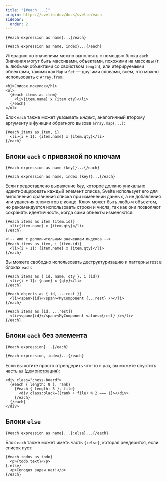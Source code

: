 ```yaml
---
title: "{#each ...}"
origin: https://svelte.dev/docs/svelte/each
sidebar:
  order: 2
---
```


```svelte
{#each expression as name}...{/each}
```

```svelte
{#each expression as name, index}...{/each}
```

Итерацию по значениям можно выполнять с помощью блока `each`. Значения могут быть массивами, объектами, похожими на массивы (т. е. любыми объектами со свойством `length`), или итерируемыми объектами, такими как `Map` и `Set` — другими словами, всем, что можно использовать с `Array.from`:

```svelte
<h1>Список покупок</h1>
<ul>
  {#each items as item}
    <li>{item.name} x {item.qty}</li>
  {/each}
</ul>
```

Блок `each` также может указывать _индекс_, аналогичный второму аргументу в функции обратного вызова `array.map(...)`:

```svelte
{#each items as item, i}
  <li>{i + 1}: {item.name} x {item.qty}</li>
{/each}
```

## Блоки `each` с привязкой по ключам

```svelte
{#each expression as name (key)}...{/each}
```

```svelte
{#each expression as name, index (key)}...{/each}
```

Если предоставлено выражение _key_, которое должно уникально идентифицировать каждый элемент списка, Svelte использует его для выполнения сравнения списка при изменении данных, а не добавления или удаления элементов в конце. Ключ может быть любым объектом, но рекомендуется использовать строки и числа, так как они позволяют сохранять идентичность, когда сами объекты изменяются:

```svelte
{#each items as item (item.id)}
  <li>{item.name} x {item.qty}</li>
{/each}

<!-- или с дополнительным значением индекса -->
{#each items as item, i (item.id)}
  <li>{i + 1}: {item.name} x {item.qty}</li>
{/each}
```

Вы можете свободно использовать деструктуризацию и паттерны rest в блоках `each`:

```svelte
{#each items as { id, name, qty }, i (id)}
  <li>{i + 1}: {name} x {qty}</li>
{/each}

{#each objects as { id, ...rest }}
  <li><span>{id}</span><MyComponent {...rest} /></li>
{/each}

{#each items as [id, ...rest]}
  <li><span>{id}</span><MyComponent values={rest} /></li>
{/each}
```

## Блоки `each` без элемента

```svelte
{#each expression}...{/each}
```

```svelte
{#each expression, index}...{/each}
```

Если вы хотите просто отрендерить что-то `n` раз, вы можете опустить часть `as` ([демонстрация](https://svelte.dev/playground/untitled#H4sIAAAAAAAAE3WR0W7CMAxFf8XKNAk0WsSeUEaRpn3Guoc0MbQiJFHiMlDVf18SOrZJ48259_jaVgZmxBEZZ28thgCNFV6xBdt1GgPj7wOji0t2EqI-wa_OleGEmpLWiID_6dIaQkMxhm1UdwKpRQhVzWSaVORJNdvWpqbhAYVsYQCNZk8thzWMC_DCHMZk3wPSThNQ088I3mghD9UwSwHwlLE5PMIzVFUFq3G7WUZ2OyUvU3JOuZU332wCXTRmtPy1NgzXZtUFp8WFw9536uWqpbIgPEaDsJBW90cTOHh0KGi2XsBq5-cT6-3nPauxXqHnsHJnCFZ3CvJVkyuCQ0mFF9TZyCQ162WGvteLKfG197Y3iv_pz_fmS68Hxt8iPBPj5HscP8YvCNX7uhYCAAA=)):

```svelte
<div class="chess-board">
  {#each { length: 8 }, rank}
    {#each { length: 8 }, file}
      <div class:black={(rank + file) % 2 === 1}></div>
    {/each}
  {/each}
</div>
```

## Блоки `else`

```svelte
{#each expression as name}...{:else}...{/each}
```

Блок `each` также может иметь часть `{:else}`, которая рендерится, если список пуст:

```svelte
{#each todos as todo}
  <p>{todo.text}</p>
{:else}
  <p>Сегодня задач нет!</p>
{/each}
```
